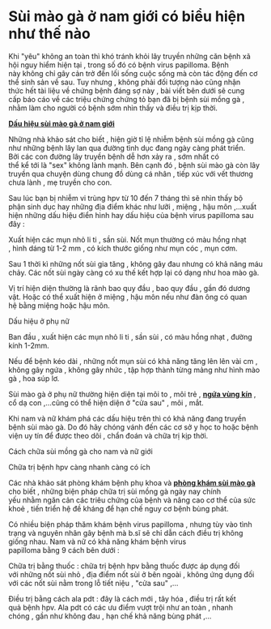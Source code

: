 # Sùi mào gà ở nam giới có biểu hiện như thế nào
<p>Khi&nbsp;&quot;yêu&quot;&nbsp;không&nbsp;an toàn&nbsp;thì khó&nbsp;tránh&nbsp;khỏi&nbsp;lây truyền&nbsp;những&nbsp;căn&nbsp;bệnh xã hội&nbsp;nguy hiểm&nbsp;hiện tại&nbsp;,&nbsp;trong số đó&nbsp;có bệnh&nbsp;virus papilloma. Bệnh này&nbsp;không chỉ&nbsp;gây&nbsp;cản trở&nbsp;đến&nbsp;lối sống&nbsp;cuộc sống&nbsp;mà còn&nbsp;tác động&nbsp;đến&nbsp;cơ thể&nbsp;sinh sản&nbsp;về sau.&nbsp;Tuy nhưng&nbsp;,&nbsp;không phải đối tượng nào&nbsp;cũng&nbsp;nhận thức&nbsp;hết&nbsp;tài liệu&nbsp;về&nbsp;chứng bệnh&nbsp;đáng sợ này , bài viết&nbsp;bên dưới&nbsp;sẽ&nbsp;cung cấp&nbsp;báo cáo&nbsp;về&nbsp;các&nbsp;triệu chứng&nbsp;chứng tỏ bạn đã&nbsp;bị bệnh&nbsp;sùi mồng gà&nbsp;, nhằm&nbsp;làm cho&nbsp;người có bệnh&nbsp;sớm&nbsp;nhìn thấy&nbsp;và&nbsp;điều trị&nbsp;kịp thời.</p>

<p><a href="http://phongkhamsuimaoga.com/xac-dinh-cac-dau-hieu-cua-benh-sui-mao-ga-o-nam-va-nu-gioi-1442.html"><strong>Dấu hiệu sùi mào gà ở nam giới</strong></a></p>

<p>Những&nbsp;nhà khảo sát&nbsp;cho biết&nbsp;,&nbsp;hiện giờ&nbsp;tỉ lệ&nbsp;nhiễm bệnh&nbsp;sùi mồng gà&nbsp;cũng như&nbsp;những&nbsp;bệnh&nbsp;lây lan&nbsp;qua đường tình dục đang ngày càng&nbsp;phát triển. Bởi&nbsp;các&nbsp;con đường lây&nbsp;truyền bệnh&nbsp;dễ hơn&nbsp;xảy ra&nbsp;,&nbsp;sớm nhất&nbsp;có thể&nbsp;kể&nbsp;tới&nbsp;là&nbsp;&quot;sex&quot;&nbsp;không&nbsp;lành mạnh.&nbsp;Bên cạnh đó&nbsp;, bệnh&nbsp;sùi mào gà&nbsp;còn&nbsp;lây truyền&nbsp;qua&nbsp;chuyện&nbsp;dùng&nbsp;chung đồ&nbsp;dùng&nbsp;cá nhân ,&nbsp;tiếp xúc&nbsp;với&nbsp;vết thương chưa lành&nbsp;, mẹ truyền cho con.</p>

<p>Sau&nbsp;lúc&nbsp;bạn bị nhiễm&nbsp;vi trùng&nbsp;hpv&nbsp;từ&nbsp;10&nbsp;đến&nbsp;7&nbsp;tháng thì sẽ&nbsp;nhìn thấy&nbsp;bộ phận&nbsp;sinh dục hay&nbsp;những&nbsp;địa điểm&nbsp;khác như lưỡi , miệng ,&nbsp;hậu môn&nbsp;,&hellip;xuất hiện&nbsp;những&nbsp;dấu hiệu&nbsp;điển hình&nbsp;hay&nbsp;dấu hiệu&nbsp;của bệnh&nbsp;virus papilloma&nbsp;sau đây&nbsp;:</p>

<p>Xuất hiện&nbsp;các&nbsp;mụn nhỏ li ti , sần sùi. Nốt mụn thường có màu hồng nhạt ,&nbsp;hình dáng&nbsp;từ 1-2 mm , có&nbsp;kích thước&nbsp;giống như mụn cóc , mụn cơm.</p>

<p>Sau&nbsp;1&nbsp;thời kì&nbsp;những&nbsp;nốt sùi&nbsp;gia tăng&nbsp;, không gây&nbsp;đau&nbsp;nhưng&nbsp;có khả năng&nbsp;máu chảy.&nbsp;Các&nbsp;nốt sùi ngày càng có&nbsp;xu thế&nbsp;kết hợp&nbsp;lại có dạng như hoa mào gà.</p>

<p>Vị trí&nbsp;hiện diện&nbsp;thường là rãnh bao quy đầu , bao quy đầu ,&nbsp;gần đó&nbsp;dương vật. Hoặc&nbsp;có thể&nbsp;xuất hiện&nbsp;ở miệng ,&nbsp;hậu môn&nbsp;nếu như&nbsp;đàn ông&nbsp;có&nbsp;quan hệ&nbsp;bằng miệng hoặc&nbsp;hậu môn.</p>

<p>Dấu hiệu ở phụ nữ</p>

<p>Ban đầu&nbsp;,&nbsp;xuất hiện&nbsp;các&nbsp;mụn nhỏ li ti , sần sùi , có màu hồng nhạt , đường kính 1-2mm.</p>

<p>Nếu để&nbsp;bệnh kéo dài&nbsp;,&nbsp;những&nbsp;nốt mụn sùi&nbsp;có khả năng&nbsp;tăng lên&nbsp;lên vài cm , không gây ngứa , không gây&nbsp;nhức&nbsp;,&nbsp;tập hợp&nbsp;thành từng mảng như hình mào gà , hoa súp lơ.</p>

<p>Sùi mào gà&nbsp;ở&nbsp;phụ nữ&nbsp;thường&nbsp;hiện diện&nbsp;tại môi&nbsp;to&nbsp;, môi&nbsp;trẻ&nbsp;,&nbsp;<a href="http://phongkhamsuimaoga.com/ngua-vung-kin-o-nam-va-nu-la-benh-gi-phuong-phap-chua-va-thuoc-boi-1448.html"><strong>ngứa vùng kín</strong></a>&nbsp;, cổ&nbsp;dạ con&nbsp;,&hellip;cũng&nbsp;có thể&nbsp;hiện diện&nbsp;ở&nbsp;&quot;cửa sau&quot;&nbsp;, môi , mắt.</p>

<p>Khi&nbsp;nam và nữ&nbsp;khám phá&nbsp;các&nbsp;dấu hiệu&nbsp;trên thì&nbsp;có khả năng&nbsp;đang&nbsp;truyền bệnh&nbsp;sùi mào gà.&nbsp;Do đó&nbsp;hãy&nbsp;chóng vánh&nbsp;đến&nbsp;các&nbsp;cơ sở&nbsp;y học&nbsp;to&nbsp;hoặc&nbsp;bệnh viện&nbsp;uy tín&nbsp;để được&nbsp;theo dõi&nbsp;,&nbsp;chẩn đoán&nbsp;và&nbsp;chữa trị&nbsp;kịp thời.</p>

<p>Cách&nbsp;chữa&nbsp;sùi mồng gà&nbsp;cho nam và&nbsp;nữ giới</p>

<p>Chữa trị&nbsp;bệnh&nbsp;hpv&nbsp;càng nhanh&nbsp;càng&nbsp;có ích</p>

<p>Các&nbsp;nhà khảo sát&nbsp;phòng khám&nbsp;bệnh phụ khoa và <a href="http://phongkhamsuimaoga.com"><strong>phòng khám sùi mào gà</strong></a> cho biết&nbsp;,&nbsp;những&nbsp;biện pháp&nbsp;chữa trị&nbsp;sùi mồng gà&nbsp;ngày nay&nbsp;chính yếu&nbsp;nhằm&nbsp;ngăn cản&nbsp;các&nbsp;triêu chứng của bệnh và&nbsp;nâng cao&nbsp;cơ thể&nbsp;của&nbsp;sức khoẻ&nbsp;,&nbsp;tiến triển&nbsp;hệ&nbsp;đề kháng&nbsp;để&nbsp;hạn chế&nbsp;nguy cơ&nbsp;bệnh&nbsp;bùng phát.</p>

<p>Có nhiều&nbsp;biện pháp&nbsp;thăm khám bệnh&nbsp;virus papilloma&nbsp;, nhưng tùy vào&nbsp;tình trạng&nbsp;và&nbsp;nguyên nhân&nbsp;gây bệnh mà&nbsp;b.sĩ&nbsp;sẽ&nbsp;chỉ dẫn&nbsp;cách&nbsp;điều trị&nbsp;không giống nhau. Nam và nữ&nbsp;có khả năng&nbsp;khám bệnh&nbsp;virus papilloma&nbsp;bằng&nbsp;9&nbsp;cách&nbsp;bên dưới&nbsp;:</p>

<p>Chữa trị&nbsp;bằng&nbsp;thuốc&nbsp;:&nbsp;chữa trị&nbsp;bệnh&nbsp;hpv&nbsp;bằng&nbsp;thuốc&nbsp;được&nbsp;áp dụng&nbsp;đối với&nbsp;những&nbsp;nốt sùi nhỏ ,&nbsp;địa điểm&nbsp;nốt sùi ở bên ngoài , không&nbsp;ứng dụng&nbsp;đối với&nbsp;các&nbsp;nốt sùi&nbsp;nằm trong&nbsp;lỗ&nbsp;tiết niệu&nbsp;,&nbsp;&quot;cửa sau&quot;&nbsp;,&hellip;</p>

<p>Điều trị&nbsp;bằng&nbsp;cách&nbsp;ala pdt : đây là&nbsp;cách&nbsp;mới ,&nbsp;tây hóa&nbsp;,&nbsp;điều trị&nbsp;rất&nbsp;kết quả&nbsp;bệnh&nbsp;hpv. Ala pdt có&nbsp;các&nbsp;ưu điểm&nbsp;vượt trội&nbsp;như&nbsp;an toàn&nbsp;,&nbsp;nhanh chóng&nbsp;,&nbsp;gần như&nbsp;không đau&nbsp;,&nbsp;hạn chế&nbsp;khả năng&nbsp;bùng phát&nbsp;,&hellip;</p>

<p>&nbsp;</p>
